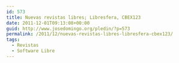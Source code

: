 ```yaml
---
id: 573
title: Nuevas revistas libres; Libresfera, CBEX123
date: 2011-12-01T09:13:08+00:00
guid: http://www.josedomingo.org/pledin/?p=573
permalink: /2011/12/nuevas-revistas-libres-libresfera-cbex123/
tags:
  - Revistas
  - Software Libre
---
```

